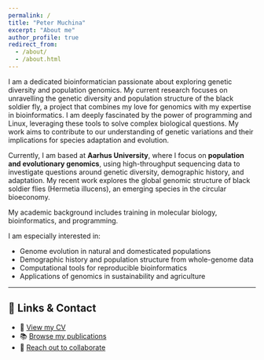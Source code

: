 ```yaml
---
permalink: /
title: "Peter Muchina"
excerpt: "About me"
author_profile: true
redirect_from: 
  - /about/
  - /about.html
---
```


I am a dedicated bioinformatician passionate about exploring genetic diversity and population genomics. My current research focuses on unravelling the genetic diversity and population structure of the black soldier fly, a project that combines my love for genomics with my expertise in bioinformatics. I am deeply fascinated by the power of programming and Linux, leveraging these tools to solve complex biological questions. My work aims to contribute to our understanding of genetic variations and their implications for species adaptation and evolution.

Currently, I am based at **Aarhus University**, where I focus on **population and evolutionary genomics**, using high-throughput sequencing data to investigate questions around genetic diversity, demographic history, and adaptation. My recent work explores the global genomic structure of black soldier flies (Hermetia illucens), an emerging species in the circular bioeconomy.

My academic background includes training in molecular biology, bioinformatics, and programming.

I am especially interested in:

- Genome evolution in natural and domesticated populations
- Demographic history and population structure from whole-genome data
- Computational tools for reproducible bioinformatics
- Applications of genomics in sustainability and agriculture

---

## 🔗 Links & Contact

- 📄 [View my CV](/cv/)
- 📚 [Browse my publications](/publications/)
- 💬 [Reach out to collaborate](/contact/)
